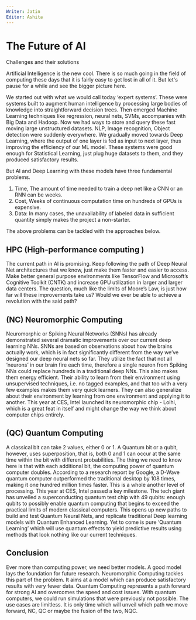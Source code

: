 ```yaml
---
Writer: Jatin
Editor: Ashita 
---
```


# The Future of AI
Challenges and their solutions

Artificial Intelligence is the new cool. There is so much going in the field of computing these days that it is fairly easy to get lost in all of it. But let's pause for a while and see the bigger picture here.

We started out with what we would call today ‘expert systems’.  These were systems built to augment human intelligence by processing large bodies of knowledge into straightforward decision trees.
Then emerged Machine Learning techniques like regression, neural nets, SVMs, accompanies with Big Data and Hadoop. Now we had ways to store and query these fast moving large unstructured datasets. NLP, Image recognition, Object detection were suddenly everywhere.
We gradually moved towards Deep Learning, where the output of one layer is fed as input to next layer, thus improving the efficiency of our ML model. 
These systems were good enough for Statistical Learning, just plug huge datasets to them, and they produced satisfactory results.

But AI and Deep Learning with these models have three fundamental problems.

1. Time, The amount of time needed to train a deep net like a CNN or an RNN can be weeks. 
2. Cost, Weeks of continuous computation time on hundreds of GPUs is expensive.
3. Data:  In many cases, the unavailability of labeled data in sufficient quantity simply makes the project a non-starter.

The above problems can be tackled with the approaches below.

## HPC (High-performance computing )
The current path in AI is promising. Keep following the path of Deep Neural Net architectures that we know, just make them faster and easier to access. Make better general purpose environments like TensorFlow and Microsoft’s Cognitive Toolkit (CNTK) and increase GPU utilization in larger and larger data centers. The question, much like the limits of Moore’s Law, is just how far will these improvements take us? Would we ever be able to achieve a revolution with the said path?

## (NC) Neuromorphic Computing 
Neuromorphic or Spiking Neural Networks (SNNs) has already demonstrated several dramatic improvements over our current deep learning NNs.
SNNs are based on observations about how the brains actually work, which is in fact significantly different from the way we’ve designed our deep neural nets so far. They utilize the fact that not all ‘neurons’ in our brain fire each time, therefore a single neuron from Spiking NNs could replace hundreds in a traditional deep NNs. This also makes them energy efficient.
Their ability to learn from their environment using unsupervised techniques, i.e. no tagged examples, and that too with a very few examples makes them very quick learners. They can also generalize about their environment by learning from one environment and applying it to another. 
This year at CES, Intel launched its neuromorphic chip - Loihi, which is a great feat in itself and might change the way we think about computer chips entirely. 

## (QC) Quantum Computing 
A classical bit can take 2 values, either 0 or 1. A Quantum bit or a qubit, however, uses superposition, that is, both 0 and 1 can occur at the same time within the bit with different probabilities. The thing we need to know here is that with each additional bit, the computing power of quantum computer doubles. 
According to a research report by Google, a D-Wave quantum computer outperformed the traditional desktop by 108 times, making it one hundred million times faster. This is a whole another level of processing. 
This year at CES, Intel passed a key milestone. The tech giant has unveiled a superconducting quantum test chip with 49 qubits: enough qubits to possibly enable quantum computing that begins to exceed the practical limits of modern classical computers. 
This opens up new paths to build and test Quantum Neural Nets, and replicate traditional Deep learning models with Quantum Enhanced Learning. Yet to come is pure ‘Quantum Learning’ which will use quantum effects to yield predictive results using methods that look nothing like our current techniques.

## Conclusion

Ever more than computing power, we need better models. A good model lays the foundation for future research. Neuromorphic Computing tackles this part of the problem. It aims at a model which can produce satisfactory results with very fewer data. Quantum Computing represents a path forward for strong AI and overcomes the speed and cost issues. With quantum computers, we could run simulations that were previously not possible. The use cases are limitless.
It is only time which will unveil which path we move forward, NC, QC or maybe the fusion of the two, NQC.
